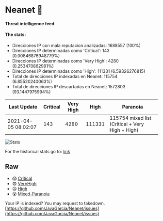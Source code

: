 # Neanet :hocho:
#### Threat intelligence feed
#### The stats:

- Direcciones IP con mala reputacion analizadas: 1688557 (100%)
- Direcciones IP determinadas como 'Critical':  143 (0.00846876948779%)
- Direcciones IP determinadas como 'Very High':  4280 (0.253470862991%)
- Direcciones IP determinadas como 'High':  111331 (6.59326276815)
- Total de direcciones IP indexadas en Neanet:  115754 (6.85520240063%)
- Total de direcciones IP descartadas en Neanet:  1572803 (93.1447975994%)

| Last Update | Critical | Very High | High | Paranoia |
| --- | --- | --- | --- | --- |
| 2021-04-05 08:02:07 | 143 | 4280 | 111331 | 115754 mixed list (Critical + Very High + High)|

![Stats](https://docs.google.com/spreadsheets/d/e/2PACX-1vSnaNMIXVabIpDJjufMlzH7poXnshF3mgd8Is1g9ytUEzVsP5my4Trn8f-xkoLLQ38xpL3HtmUexLo6/pubchart?oid=501124687&format=image)

For the historical stats go to: [link](/stats.csv)
## Raw
- :scream: [Critical](https://raw.githubusercontent.com/JavaGarcia/Neanet/master/blacklists/neanet_critical.txt)
- :fearful: [VeryHigh](https://raw.githubusercontent.com/JavaGarcia/Neanet/master/blacklists/neanet_veryHigh.txtt)
- :frowning: [High](https://raw.githubusercontent.com/JavaGarcia/Neanet/master/blacklists/neanet_high.txt)
- :dizzy_face: [Mixed-Paranoia](https://raw.githubusercontent.com/JavaGarcia/Neanet/master/blacklists/neanet_all.txt)


Your IP is indexed? You may request to takedown. [https://github.com/JavaGarcia/Neanet/issues](https://github.com/JavaGarcia/Neanet/issues)























































































































































































































































































































































































































































































































































































































































































































































































































































































































































































































































































































































































































































































































































































































































































































































































































































































































































































































































































































































































































































































































































































































































































































































































































































































































































































































































































































































































































































































































































































































































































































































































































































































































































































































































































































































































































































































































































































































































































































































































































































































































































































































































































































































































































































































































































































































































































































































































































































































































































































































































































































































































































































































































































































































































































































































































